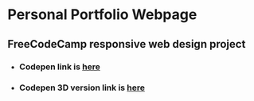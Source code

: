 # Personal Portfolio Webpage

## FreeCodeCamp responsive web design project

- ### Codepen link is [here](https://codepen.io/realstankle/full/RwxboNb)
- ### Codepen 3D version link is [here](https://codepen.io/realstankle/full/GROVOmx)
